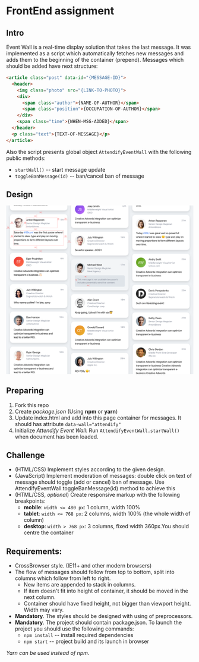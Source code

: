 # FrontEnd assignment


## Intro
Event Wall is a real-time display solution that takes the last message. It was implemented as a script which automatically fetches new messages and adds them to the beginning of the container (prepend).
Messages which should be added have next structure:

```html
<article class="post" data-id="{MESSAGE-ID}">
  <header>
    <img class="photo" src="{LINK-TO-PHOTO}">
    <div>
      <span class="author">{NAME-OF-AUTHOR}</span>
      <span class="position">{OCCUPATION-OF-AUTHOR}</span>
    </div>
    <span class="time">{WHEN-MSG-ADDED}</span>
  </header>
  <p class="text">{TEXT-OF-MESSAGE}</p>
</article>
```

Also the script presents global object `AttendifyEventWall` with the following public methods:
* `startWall()` -- start message update
* `toggleBanMessage(id)` -- ban/cancel ban of message

## Design

![Design](design.png)


## Preparing
1. Fork this repo
1. Create *package.json* (Using **npm** or **yarn**)
1. Update index.html and add into this page container for messages. It should has attribute `data-wall="attendify"`
1. Initialize *Attendify Event Wall*: Run `AttendifyEventWall.startWall()` when document has been loaded.

## Challenge
* (HTML/CSS) Implement styles according to the given design.
* (JavaScript) Implement moderation of messages: double click on text of message should toggle (add or cancel) ban of message. Use AttendifyEventWall.toggleBanMessage(id) method to achieve this
* (HTML/CSS, *optional*) Create responsive markup with the following breakpoints:
  * **mobile**: `width <= 480 px`: 1 column, width 100%
  * **tablet**: `width <= 768 px`: 2 columns, width 100% (the whole width of column)
  * **desktop**: `width > 768 px`: 3 columns, fixed width 360px.You should centre the container

## Requirements:
* CrossBrowser style. (IE11+ and other modern browsers)
* The flow of messages should follow from top to bottom, split into columns which follow from left to right.
  * New items are appended to stack in columns. 
  * If item doesn't fit into height of container, it should be moved in the next column.
  * Container should have fixed height, not bigger than viewport height. Width may vary.
* **Mandatory**. The styles should be designed with using of preprocessors.
* **Mandatory**. The project should contain package.json. To launch the project you should use the following commands:
  * `npm install`  -- install required dependencies
  * `npm start` -- project build and its launch in browser
 
*Yarn can be used instead of npm.*






